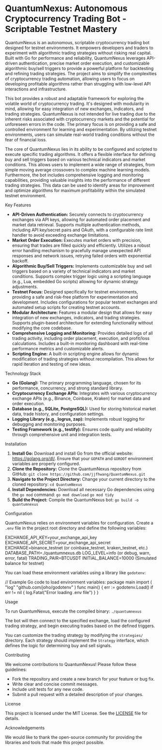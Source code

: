 # QuantumNexus: Autonomous Cryptocurrency Trading Bot - Scriptable Testnet Mastery

QuantumNexus is an autonomous, scriptable cryptocurrency trading bot designed for testnet environments. It empowers developers and traders to experiment with algorithmic trading strategies without risking real capital. Built with Go for performance and reliability, QuantumNexus leverages API-driven authentication, precise market order execution, and customizable algorithmic buy/sell triggers to provide a powerful platform for backtesting and refining trading strategies. The project aims to simplify the complexities of cryptocurrency trading automation, allowing users to focus on developing profitable algorithms rather than struggling with low-level API interactions and infrastructure.

This bot provides a robust and adaptable framework for exploring the volatile world of cryptocurrency trading. It's designed with modularity in mind, allowing for easy integration of new exchanges, indicators, and trading strategies. QuantumNexus is not intended for live trading due to the inherent risks associated with cryptocurrency markets and the potential for unforeseen errors in the code. The primary focus is on providing a safe and controlled environment for learning and experimentation. By utilizing testnet environments, users can simulate real-world trading conditions without the fear of financial loss.

The core of QuantumNexus lies in its ability to be configured and scripted to execute specific trading algorithms. It offers a flexible interface for defining buy and sell triggers based on various technical indicators and market conditions. This allows users to implement a wide range of strategies, from simple moving average crossovers to complex machine learning models. Furthermore, the bot includes comprehensive logging and monitoring capabilities, providing valuable insights into the performance of different trading strategies. This data can be used to identify areas for improvement and optimize algorithms for maximum profitability within the simulated testnet environment.

Key Features

*   **API-Driven Authentication:** Securely connects to cryptocurrency exchanges via API keys, allowing for automated order placement and market data retrieval. Supports multiple authentication methods, including API key/secret pairs and OAuth, with a configurable rate limit handler to avoid exceeding exchange limitations.
*   **Market Order Execution:** Executes market orders with precision, ensuring that trades are filled quickly and efficiently. Utilizes a robust error handling mechanism to gracefully manage unexpected API responses and network issues, retrying failed orders with exponential backoff.
*   **Algorithmic Buy/Sell Triggers:** Implements customizable buy and sell triggers based on a variety of technical indicators and market conditions. Supports complex trigger logic using a scripting language (e.g., Lua, embedded Go scripts) allowing for dynamic strategy adjustments.
*   **Testnet Focus:** Designed specifically for testnet environments, providing a safe and risk-free platform for experimentation and development. Includes configurations for popular testnet exchanges and automated setup scripts for creating testnet accounts.
*   **Modular Architecture:** Features a modular design that allows for easy integration of new exchanges, indicators, and trading strategies. Supports plugin-based architecture for extending functionality without modifying the core codebase.
*   **Comprehensive Logging and Monitoring:** Provides detailed logs of all trading activity, including order placement, execution, and profit/loss calculations. Includes a built-in monitoring dashboard with real-time performance metrics and customizable alerts.
*   **Scripting Engine:** A built-in scripting engine allows for dynamic modification of trading strategies without recompilation. This allows for rapid iteration and testing of new ideas.

Technology Stack

*   **Go (Golang):** The primary programming language, chosen for its performance, concurrency, and strong standard library.
*   **Cryptocurrency Exchange APIs:** Integrates with various cryptocurrency exchange APIs (e.g., Binance, Coinbase, Kraken) for market data and order execution.
*   **Database (e.g., SQLite, PostgreSQL):** Used for storing historical market data, trade history, and configuration settings.
*   **Logging Library (e.g., logrus, zap):** Implements robust logging for debugging and monitoring purposes.
*   **Testing Framework (e.g., testify):** Ensures code quality and reliability through comprehensive unit and integration tests.

Installation

1.  **Install Go:** Download and install Go from the official website: https://golang.org/dl/. Ensure that your `GOPATH` and `GOROOT` environment variables are properly configured.
2.  **Clone the Repository:** Clone the QuantumNexus repository from GitHub:
`git clone https://github.com/jjfhwang/QuantumNexus.git`
3.  **Navigate to the Project Directory:** Change your current directory to the cloned repository:
`cd QuantumNexus`
4.  **Install Dependencies:** Download all necessary Go dependencies using the `go mod` command:
`go mod download`
`go mod tidy`
5.  **Build the Project:** Compile the QuantumNexus bot:
`go build -o quantumnexus`

Configuration

QuantumNexus relies on environment variables for configuration. Create a `.env` file in the project root directory and define the following variables:

EXCHANGE_API_KEY=your_exchange_api_key
EXCHANGE_API_SECRET=your_exchange_api_secret
EXCHANGE=binance_testnet (or coinbase_testnet, kraken_testnet, etc.)
DATABASE_PATH=./quantumnexus.db
LOG_LEVEL=info (or debug, warn, error, fatal)
TRADING_PAIR=BTCUSDT
INITIAL_BALANCE=10000 (Simulated balance for testnet)

You can load these environment variables using a library like `godotenv`:

// Example Go code to load environment variables:
package main
import (
	"log"
	"github.com/joho/godotenv"
)
func main() {
	err := godotenv.Load()
	if err != nil {
		log.Fatal("Error loading .env file")
	}
}

Usage

To run QuantumNexus, execute the compiled binary:
`./quantumnexus`

The bot will then connect to the specified exchange, load the configured trading strategy, and begin executing trades based on the defined triggers.

You can customize the trading strategy by modifying the `strategies/` directory. Each strategy should implement the `Strategy` interface, which defines the logic for determining buy and sell signals.

Contributing

We welcome contributions to QuantumNexus! Please follow these guidelines:

*   Fork the repository and create a new branch for your feature or bug fix.
*   Write clear and concise commit messages.
*   Include unit tests for any new code.
*   Submit a pull request with a detailed description of your changes.

License

This project is licensed under the MIT License. See the [LICENSE](https://github.com/jjfhwang/QuantumNexus/blob/main/LICENSE) file for details.

Acknowledgements

We would like to thank the open-source community for providing the libraries and tools that made this project possible.